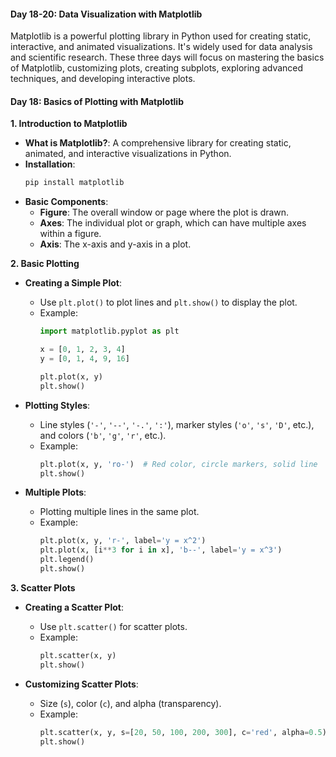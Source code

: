 

#### Day 18-20: Data Visualization with Matplotlib

Matplotlib is a powerful plotting library in Python used for creating static, interactive, and animated visualizations. It's widely used for data analysis and scientific research. These three days will focus on mastering the basics of Matplotlib, customizing plots, creating subplots, exploring advanced techniques, and developing interactive plots.

#### Day 18: Basics of Plotting with Matplotlib

**1. Introduction to Matplotlib**

- **What is Matplotlib?**: A comprehensive library for creating static, animated, and interactive visualizations in Python.
- **Installation**:
  ```sh
  pip install matplotlib
  ```
- **Basic Components**:
  - **Figure**: The overall window or page where the plot is drawn.
  - **Axes**: The individual plot or graph, which can have multiple axes within a figure.
  - **Axis**: The x-axis and y-axis in a plot.

**2. Basic Plotting**

- **Creating a Simple Plot**:
  - Use `plt.plot()` to plot lines and `plt.show()` to display the plot.
  - Example:
    ```python
    import matplotlib.pyplot as plt

    x = [0, 1, 2, 3, 4]
    y = [0, 1, 4, 9, 16]

    plt.plot(x, y)
    plt.show()
    ```

- **Plotting Styles**:
  - Line styles (`'-'`, `'--'`, `'-.'`, `':'`), marker styles (`'o'`, `'s'`, `'D'`, etc.), and colors (`'b'`, `'g'`, `'r'`, etc.).
  - Example:
    ```python
    plt.plot(x, y, 'ro-')  # Red color, circle markers, solid line
    plt.show()
    ```

- **Multiple Plots**:
  - Plotting multiple lines in the same plot.
  - Example:
    ```python
    plt.plot(x, y, 'r-', label='y = x^2')
    plt.plot(x, [i**3 for i in x], 'b--', label='y = x^3')
    plt.legend()
    plt.show()
    ```

**3. Scatter Plots**

- **Creating a Scatter Plot**:
  - Use `plt.scatter()` for scatter plots.
  - Example:
    ```python
    plt.scatter(x, y)
    plt.show()
    ```

- **Customizing Scatter Plots**:
  - Size (`s`), color (`c`), and alpha (transparency).
  - Example:
    ```python
    plt.scatter(x, y, s=[20, 50, 100, 200, 300], c='red', alpha=0.5)
    plt.show()
    ```
 
